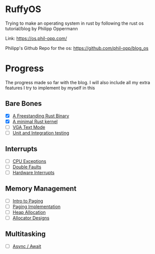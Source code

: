 # RuffyOS

Trying to make an operating system in rust by following the 
rust os tutorial/blog
by Philipp Oppermann 

Link: https://os.phil-opp.com/

Philipp's Github Repo for the os: https://github.com/phil-opp/blog_os

# Progress

The progress made so far with the blog. I will also include all my 
extra features I try to implement by myself in this

## Bare Bones
- [x] [A Freestanding Rust Binary](https://os.phil-opp.com/freestanding-rust-binary/)
- [x] [A minimal Rust kernel](https://os.phil-opp.com/minimal-rust-kernel/)
- [ ] [VGA Text Mode](https://os.phil-opp.com/vga-text-mode/)
- [ ] [Unit and Integration testing](https://os.phil-opp.com/testing/)

## Interrupts
- [ ] [CPU Exceptions](https://os.phil-opp.com/cpu-exceptions/)
- [ ] [Double Faults](https://os.phil-opp.com/double-fault-exceptions/)
- [ ] [Hardware Interrupts](https://os.phil-opp.com/hardware-interrupts/)

## Memory Management
- [ ] [Intro to Paging](https://os.phil-opp.com/paging-introduction/)
- [ ] [Paging Implementation](https://os.phil-opp.com/paging-implementation/)
- [ ] [Heap Allocation](https://os.phil-opp.com/heap-allocation/)
- [ ] [Allocator Designs](https://os.phil-opp.com/allocator-designs/)

## Multitasking
- [ ] [Async / Await](https://os.phil-opp.com/async-await/)
